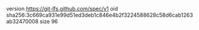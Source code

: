 version https://git-lfs.github.com/spec/v1
oid sha256:3c669ca931e99d51ed3deb1c846e4b2f3224588628c58d6cab1263ab32470008
size 96

